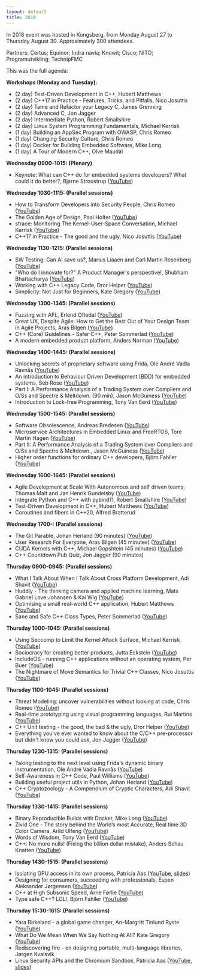 ```yaml
---
layout: default
title: 2018
---
```


In 2018 event was hosted in Kongsberg, from Monday August 27 to Thursday August 30. Approximately 300 attendees.

Partners: Certus; Equinor; Indra navia; Knowit; Cisco; NITO; Programutvikling; TechnipFMC

This was the full agenda:

__Workshops (Monday and Tuesday):__

- (2 day) Test-Driven Development in C++, Hubert Matthews
- (2 day) C++17 in Practice - Features, Tricks, and Pitfalls, Nico Josuttis
- (2 day) Tame and Refactor your Legacy C, James Grenning
- (2 day) Advanced C, Jon Jagger
- (2 day) Intermediate Python, Robert Smallshire
- (2 day) Linux System Programming Fundamentals, Michael Kerrisk
- (1 day) Building an AppSec Program with OWASP, Chris Romeo
- (1 day) Changing Security Culture, Chris Romeo
- (1 day) Docker for Building Embedded Software, Mike Long
- (1 day) A Tour of Modern C++, Olve Maudal

__Wednesday 0900-1015: (Plenary)__

- Keynote: What can C++ do for embedded systems developers? What could it do better?, Bjarne Stroustrup ([YouTube](https://youtu.be/VoHOLDdfDhk))

__Wednesday 1030-1115: (Parallel sessions)__

- How to Transform Developers into Security People, Chris Romeo ([YouTube](https://youtu.be/QtuvfNDC6cw))
- The Golden Age of Design, Paal Holter ([YouTube](https://youtu.be/auSGvmVjdDQ))
- strace: Monitoring The Kernel-User-Space Conversation, Michael Kerrisk ([YouTube](https://youtu.be/oFt6V56BOlo))
- C++17 in Practice - The good and the ugly, Nico Josuttis ([YouTube](https://youtu.be/26RzXVGBnHE))

__Wednesday 1130-1215: (Parallel sessions)__

- SW Testing: Can AI save us?, Marius Liaaen and Carl Martin Rosenberg ([YouTube](https://youtu.be/fod0IRN3TDk))
- "Who do I innovate for?" A Product Manager's perspective!, Shubham Bhattacharya ([YouTube](https://youtu.be/YigfTD8YZHw))
- Working with C++ Legacy Code, Dror Helper ([YouTube](https://youtu.be/kWBoCXGAOmw))
- Simplicity: Not Just for Beginners, Kate Gregory ([YouTube](https://youtu.be/Ic2y6w8lMPA))

__Wednesday 1300-1345: (Parallel sessions)__

- Fuzzing with AFL, Erlend Oftedal ([YouTube](https://youtu.be/DFQT1YxvpDo))
- Great UX, Despite Agile: How to Get the Best Out of Your Design Team in Agile Projects, Aras Bilgen ([YouTube](https://youtu.be/MwmKC8jab0w))
- C++ (Core) Guidelines - Safer C++, Peter Sommerlad ([YouTube](https://youtu.be/uNq3QFKXdKA))
- A modern embedded product platform, Anders Norman ([YouTube](https://youtu.be/PtjBblkS-Zk))

__Wednesday 1400-1445: (Parallel sessions)__

- Unlocking secrets of proprietary software using Frida, Ole André Vadla Ravnås ([YouTube](https://youtu.be/QC2jQI7GLus))
- An introduction to Behaviour Driven Development (BDD) for embedded systems, Seb Rose ([YouTube](https://youtu.be/MwmKC8jab0w))
- Part I: A Performance Analysis of a Trading System over Compliers and O/Ss and Spectre & Meltdown. (90 min), Jason McGuiness ([YouTube](https://youtu.be/uYSl-CvhQTM))
- Introduction to Lock-free Programming, Tony Van Eerd ([YouTube](https://youtu.be/uNq3QFKXdKA))

__Wednesday 1500-1545: (Parallel sessions)__

- Software Obsolescence, Andreas Bredesen ([YouTube](https://youtu.be/qanlh_-MmQ8))
- Microservice Architectures in Embedded Linux and FreeRTOS, Tore Martin Hagen ([YouTube](https://youtu.be/zHJHwAP7Owg))
- Part II: A Performance Analysis of a Trading System over Compliers and O/Ss and Spectre & Meltdown., Jason McGuiness ([YouTube](https://youtu.be/fkWcxSiI-U8))
- Higher order functions for ordinary C++ developers, Björn Fahller ([YouTube](https://youtu.be/Rbl3h0RJuuY))

__Wednesday 1600-1645: (Parallel sessions)__

- Agile Development at Scale With Autonomous and self driven teams, Thomas Malt and Jan Henrik Gundelsby ([YouTube](https://youtu.be/fkWcxSiI-U8))
- Integrate Python and C++ with pybind11, Robert Smallshire ([YouTube](https://youtu.be/YReJ3pSnNDo))
- Test-Driven Development in C++, Hubert Matthews ([YouTube](https://youtu.be/WTKODa3UCa4))
- Coroutines and fibers in C++20, Alfred Bratterud

__Wednesday 1700-: (Parallel sessions)__

- The Git Parable, Johan Herland (90 minutes) ([YouTube](https://youtu.be/jm7QsI-nNjk))
- User Research For Everyone, Aras Bilgen (45 minutes) ([YouTube](https://youtu.be/jsVZFmx3XIg))
- CUDA Kernels with C++, Michael Gopshtein (45 minutes) ([YouTube](https://youtu.be/tHepctS09uQ))
- C++ Countdown Pub Quiz, Jon Jagger (90 minutes)

__Thursday 0900-0945: (Parallel sessions)__

- What I Talk About When I Talk About Cross Platform Development, Adi Shavit ([YouTube](https://youtu.be/JWsiLpb3Sww))
- Huddly - The thinking camera and applied machine learning, Mats Gabriel Love Johansen & Kai Wig ([YouTube](https://youtu.be/vkn4WRVoq_w))
- Optimising a small real-world C++ application, Hubert Matthews ([YouTube](https://youtu.be/IGFBCvroXJ8))
- Sane and Safe C++ Class Types, Peter Sommerlad ([YouTube](https://youtu.be/yCNtNKGStv8))

__Thursday 1000-1045: (Parallel sessions)__

- Using Seccomp to Limit the Kernel Attack Surface, Michael Kerrisk ([YouTube](https://youtu.be/q6n4Q3lgjSA))
- Sociocracy for creating better products, Jutta Eckstein ([YouTube](https://youtu.be/YvEwQnpMzAc))
- IncludeOS - running C++ applications without an operating system, Per Buer ([YouTube](https://youtu.be/cQPrtTsM7Zg))
- The Nightmare of Move Semantics for Trivial C++ Classes, Nico Josuttis ([YouTube](https://youtu.be/7KjCOe0oBIw))

__Thursday 1100-1045: (Parallel sessions)__

- Threat Modeling: uncover vulnerabilities without looking at code, Chris Romeo ([YouTube](https://youtu.be/Fmp9UFjPiJs))
- Real-time prototyping using visual programming languages, Rui Martins ([YouTube](https://youtu.be/cAiFJEcqwm4))
- C++ Unit testing - the good, the bad & the ugly, Dror Helper ([YouTube](https://youtu.be/gCQDBz-TMIE))
- Everything you've ever wanted to know about the C/C++ pre-processor but didn't know you could ask, Jon Jagger ([YouTube](https://youtu.be/OAuRkAAh6Hk))

__Thursday 1230-1315: (Parallel sessions)__

- Taking testing to the next level using Frida's dynamic binary instrumentation, Ole André Vadla Ravnås ([YouTube](https://youtu.be/LoJcXmBxIos))
- Self-Awareness in C++ Code, Paul Williams ([YouTube](https://youtu.be/I7z5gvCmKiE))
- Building useful project utils in Python, Johan Herland ([YouTube](https://youtu.be/p4iuZnXzqmI?si=EqtqaaXicP0O9xzR))
- C++ Cryptozoology - A Compendium of Cryptic Characters, Adi Shavit ([YouTube](https://youtu.be/SLjJvvlnYZo))

__Thursday 1330-1415: (Parallel sessions)__

- Binary Reproducible Builds with Docker, Mike Long ([YouTube](https://youtu.be/UWQ4GVVdPYw))
- Zivid One - The story behind the World’s most Accurate, Real time 3D Color Camera, Arild Ulfeng ([YouTube](https://youtu.be/LHwxPa0c0D4))
- Words of Wisdom, Tony Van Eerd ([YouTube](https://youtu.be/xm2KyA6NVF0))
- C++: No more nulls! (Fixing the billion dollar mistake), Anders Schau Knatten ([YouTube](https://youtu.be/FTfLLB4kboQ))

__Thursday 1430-1515: (Parallel sessions)__

- Isolating GPU access in its own process, Patricia Aas ([YouTube](https://youtu.be/v77wViQnfus), [slides](https://www.slideshare.net/PatriciaAas/isolating-gpu-access-in-its-own-process))
- Designing for consumers, succeeding with professionals, Espen Aleksander Jørgensen ([YouTube](https://youtu.be/nOkbSEdClwY))
- C++ at High Subsonic Speed, Arne Førlie ([YouTube](https://youtu.be/1c4H9ftkHcU))
- Type safe C++? LOL!, Björn Fahller ([YouTube](https://youtu.be/HfSWT8zlDvY))

__Thursday 15:30-1615: (Parallel sessions)__

- Yara Birkeland - a global game changer, An-Margritt Tinlund Ryste ([YouTube](https://youtu.be/nCQJHZlxI6g))
- What Do We Mean When We Say Nothing At All? Kate Gregory ([YouTube](https://youtu.be/aOS7N7lRFHU))
- Rediscovering fire - on designing portable, multi-language libraries, Jørgen Kvalsvik
- Linux Security APIs and the Chromium Sandbox, Patricia Aas ([YouTube](https://youtu.be/LDv7ohdZV1U), [slides](https://www.slideshare.net/PatriciaAas/linux-security-apis-and-the-chromium-sandbox))
